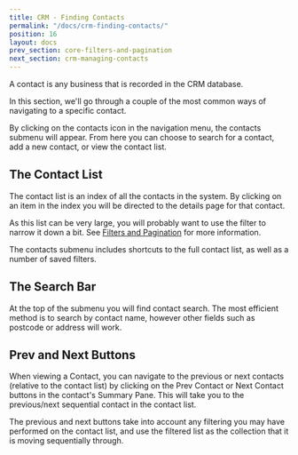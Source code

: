 ```yaml
---
title: CRM - Finding Contacts
permalink: "/docs/crm-finding-contacts/"
position: 16
layout: docs
prev_section: core-filters-and-pagination
next_section: crm-managing-contacts
---
```


A contact is any business that is recorded in the CRM database.

In this section, we'll go through a couple of the most common ways of navigating to a specific contact.

By clicking on the contacts icon in the navigation menu, the contacts submenu will appear. From here you can choose to search for a contact, add a new contact, or view the contact list.

## The Contact List

The contact list is an index of all the contacts in the system. By clicking on an item in the index you will be directed to the details page for that contact.

As this list can be very large, you will probably want to use the filter to narrow it down a bit. See [Filters and Pagination](../filters-and-pagination/) for more information.

The contacts submenu includes shortcuts to the full contact list, as well as a number of saved filters.

## The Search Bar

At the top of the submenu you will find contact search. The most efficient method is to search by contact name, however other fields such as postcode or address will work.

## Prev and Next Buttons

When viewing a Contact, you can navigate to the previous or next contacts (relative to the contact list) by clicking on the Prev Contact or Next Contact buttons in the contact's Summary Pane. This will take you to the previous/next sequential contact in the contact list.

The previous and next buttons take into account any filtering you may have performed on the contact list, and use the filtered list as the collection that it is moving sequentially through.
